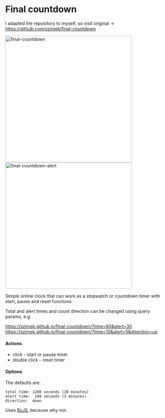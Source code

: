 # Final countdown

I adapted the repository to myself, so visit original -> https://github.com/szimek/final-countdown

<img width="400" alt="final-countdown" src="https://cloud.githubusercontent.com/assets/9873/13755264/abbca4f2-ea1a-11e5-971e-ad7fdbaba65b.png">
<img width="400" alt="final-countdown-alert" src="https://cloud.githubusercontent.com/assets/9873/13755518/ed9d2c1a-ea1b-11e5-9fd6-dcc482538f3a.png">


Simple online clock that can work as a stopwatch or countdown timer with start, pause and reset functions. 

Total and alert times and count direction can be changed using query params, e.g.

https://szimek.github.io/final-countdown/?time=60&alert=30
<br>
https://szimek.github.io/final-countdown/?time=10&alert=5&direction=up

#### Actions
* click        - start or pause timer
* double click - reset timer

#### Options

The defaults are:
```
total time: 1200 seconds (20 minutes)
alert time:  180 seconds (3 minutes)
direction:  down
```

Uses [RxJS](https://github.com/ReactiveX/RxJS), because why not.
